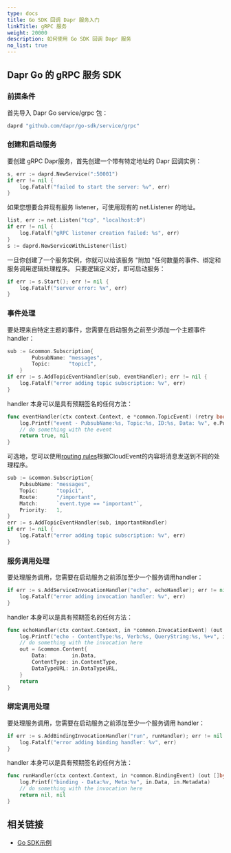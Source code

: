 ```yaml
---
type: docs
title: Go SDK 回调 Dapr 服务入门
linkTitle: gRPC 服务
weight: 20000
description: 如何使用 Go SDK 回调 Dapr 服务
no_list: true
---
```


## Dapr Go 的 gRPC 服务 SDK

### 前提条件

首先导入 Dapr Go service/grpc 包：

```go
daprd "github.com/dapr/go-sdk/service/grpc"
```

### 创建和启动服务

要创建 gRPC Dapr服务，首先创建一个带有特定地址的 Dapr 回调实例：

```go
s, err := daprd.NewService(":50001")
if err != nil {
    log.Fatalf("failed to start the server: %v", err)
}
```

如果您想要合并现有服务 listener，可使用现有的 net.Listener 的地址。

```go
list, err := net.Listen("tcp", "localhost:0")
if err != nil {
	log.Fatalf("gRPC listener creation failed: %s", err)
}
s := daprd.NewServiceWithListener(list)
```

一旦你创建了一个服务实例，你就可以给该服务 "附加 "任何数量的事件、绑定和服务调用逻辑处理程序。 只要逻辑定义好，即可启动服务：

```go
if err := s.Start(); err != nil {
    log.Fatalf("server error: %v", err)
}
```

### 事件处理

要处理来自特定主题的事件，您需要在启动服务之前至少添加一个主题事件handler：

```go
sub := &common.Subscription{
		PubsubName: "messages",
		Topic:      "topic1",
	}
if err := s.AddTopicEventHandler(sub, eventHandler); err != nil {
    log.Fatalf("error adding topic subscription: %v", err)
}
```

handler 本身可以是具有预期签名的任何方法：

```go
func eventHandler(ctx context.Context, e *common.TopicEvent) (retry bool, err error) {
	log.Printf("event - PubsubName:%s, Topic:%s, ID:%s, Data: %v", e.PubsubName, e.Topic, e.ID, e.Data)
	// do something with the event
	return true, nil
}
```

可选地，您可以使用[routing rules](https://docs.dapr.io/developing-applications/building-blocks/pubsub/howto-route-messages/)根据CloudEvent的内容将消息发送到不同的处理程序。

```go
sub := &common.Subscription{
	PubsubName: "messages",
	Topic:      "topic1",
	Route:      "/important",
	Match:      `event.type == "important"`,
	Priority:   1,
}
err := s.AddTopicEventHandler(sub, importantHandler)
if err != nil {
	log.Fatalf("error adding topic subscription: %v", err)
}
```

### 服务调用处理

要处理服务调用，您需要在启动服务之前添加至少一个服务调用handler：

```go
if err := s.AddServiceInvocationHandler("echo", echoHandler); err != nil {
    log.Fatalf("error adding invocation handler: %v", err)
}
```

handler 本身可以是具有预期签名的任何方法：

```go
func echoHandler(ctx context.Context, in *common.InvocationEvent) (out *common.Content, err error) {
	log.Printf("echo - ContentType:%s, Verb:%s, QueryString:%s, %+v", in.ContentType, in.Verb, in.QueryString, string(in.Data))
	// do something with the invocation here 
	out = &common.Content{
		Data:        in.Data,
		ContentType: in.ContentType,
		DataTypeURL: in.DataTypeURL,
	}
	return
}
```

### 绑定调用处理

要处理服务调用，您需要在启动服务之前添加至少一个服务调用 handler：

```go
if err := s.AddBindingInvocationHandler("run", runHandler); err != nil {
    log.Fatalf("error adding binding handler: %v", err)
}
```

handler 本身可以是具有预期签名的任何方法：

```go
func runHandler(ctx context.Context, in *common.BindingEvent) (out []byte, err error) {
	log.Printf("binding - Data:%v, Meta:%v", in.Data, in.Metadata)
	// do something with the invocation here 
	return nil, nil
}
```

## 相关链接

- [Go SDK示例](https://github.com/dapr/go-sdk/tree/main/examples)
